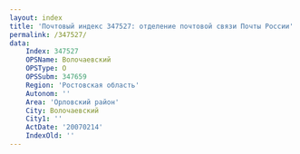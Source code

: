 ```yaml
---
layout: index
title: 'Почтовый индекс 347527: отделение почтовой связи Почты России'
permalink: /347527/
data:
    Index: 347527
    OPSName: Волочаевский
    OPSType: О
    OPSSubm: 347659
    Region: 'Ростовская область'
    Autonom: ''
    Area: 'Орловский район'
    City: Волочаевский
    City1: ''
    ActDate: '20070214'
    IndexOld: ''
---
```


